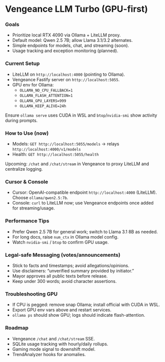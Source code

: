 # Vengeance LLM Turbo (GPU-first)

### Goals
- Prioritize local RTX 4090 via Ollama + LiteLLM proxy.
- Default model: Qwen 2.5 7B; allow Llama 3.1/3.2 alternates.
- Simple endpoints for models, chat, and streaming (soon).
- Usage tracking and exception monitoring (planned).

### Current Setup
- LiteLLM on `http://localhost:4000` (pointing to Ollama).
- Vengeance Fastify server on `http://localhost:5055`.
- GPU env for Ollama:
  - `OLLAMA_NO_CPU_FALLBACK=1`
  - `OLLAMA_FLASH_ATTENTION=1`
  - `OLLAMA_GPU_LAYERS=999`
  - `OLLAMA_KEEP_ALIVE=24h`

Ensure `ollama serve` uses CUDA in WSL and `btop`/`nvidia-smi` show activity during prompts.

### How to Use (now)
- Models: `GET http://localhost:5055/models` → relays `http://localhost:4000/v1/models`
- Health: `GET http://localhost:5055/health`

Upcoming: `/chat` and `/chat/stream` in Vengeance to proxy LiteLLM and centralize logging.

### Cursor & Console
- Cursor: OpenAI-compatible endpoint `http://localhost:4000` (LiteLLM). Choose `ollama/qwen2.5:7b`.
- Console: `curl` to LiteLLM now; use Vengeance endpoints once added for streaming/usage.

### Performance Tips
- Prefer Qwen 2.5 7B for general work; switch to Llama 3.1 8B as needed.
- For long docs, raise `num_ctx` in Ollama model config.
- Watch `nvidia-smi` / `btop` to confirm GPU usage.

### Legal-safe Messaging (votes/announcements)
- Stick to facts and timestamps; avoid allegations/opinions.
- Use disclaimers: “unverified summary provided by initiator.”
- Mayor approves all public texts before release.
- Keep under 300 words; avoid character assertions.

### Troubleshooting GPU
- If CPU is pegged: remove snap Ollama; install official with CUDA in WSL.
- Export GPU env vars above and restart services.
- `ollama ps` should show GPU; logs should indicate flash-attention.

### Roadmap
- Vengeance `/chat` and `/chat/stream` SSE.
- SQLite usage tracking with hourly/daily rollups.
- Gaming mode signal to downshift model.
- TrendAnalyzer hooks for anomalies.
